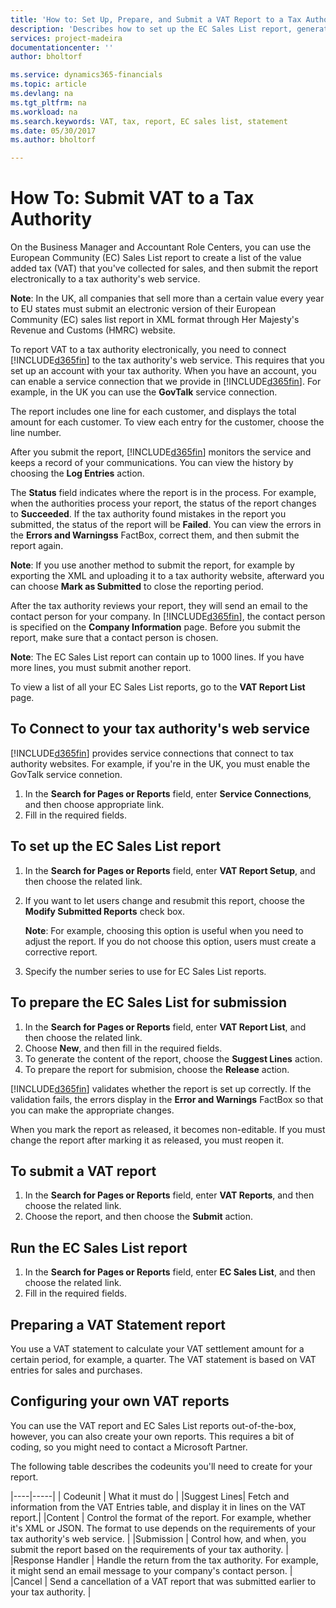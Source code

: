 ```yaml
---
title: 'How to: Set Up, Prepare, and Submit a VAT Report to a Tax Authority| Microsoft Docs'
description: 'Describes how to set up the EC Sales List report, generate content, and submit the report to a tax authority.'
services: project-madeira
documentationcenter: ''
author: bholtorf

ms.service: dynamics365-financials
ms.topic: article
ms.devlang: na
ms.tgt_pltfrm: na
ms.workload: na
ms.search.keywords: VAT, tax, report, EC sales list, statement
ms.date: 05/30/2017
ms.author: bholtorf

---
```


# How To: Submit VAT to a Tax Authority
On the Business Manager and Accountant Role Centers, you can use the European Community (EC) Sales List report to create a list of the value added tax (VAT) that you've collected for sales, and then submit the report electronically to a tax authority's web service. 

**Note**: In the UK, all companies that sell more than a certain value every year to <!--customers, companies...? --> EU states must submit an electronic version of their European Community (EC) sales list report in XML format through Her Majesty's Revenue and Customs (HMRC) website.

To report VAT to a tax authority electronically, you need to connect [!INCLUDE[d365fin](includes/d365fin_md.md)] to the tax authority's web service. This requires that you set up an account with your tax authority. When you have an account, you can enable a service connection that we provide in [!INCLUDE[d365fin](includes/d365fin_md.md)]. For example, in the UK you can use the **GovTalk** service connection.

<!-- Does the report generate one line for each customer, and show a consolidated total? Or does it create a line for each sale individually?-->

The report includes one line for each customer, and displays the total amount for each customer. To view each entry for the customer, choose the line number. 

After you submit the report, [!INCLUDE[d365fin](includes/d365fin_md.md)] monitors the service and keeps a record of your communications. You can view the history by choosing the **Log Entries** action. 

The **Status** field indicates where the report is in the process. For example, when the authorities process your report, the status of the report changes to **Succeeded**. If the tax authority found mistakes in the report you submitted, the status of the report will be **Failed**. You can view the errors in the **Errors and Warningss** FactBox, correct them, and then submit the report again. 

<!-- Does the status update automatically?-->

**Note**: If you use another method to submit the report, for example by exporting the XML and uploading it to a tax authority website, afterward you can choose **Mark as Submitted** to close the reporting period. 

After the tax authority reviews your report, they will send an email to the contact person for your company. In [!INCLUDE[d365fin](includes/d365fin_md.md)], the contact person is specified on the **Company Information** page. Before you submit the report, make sure that a contact person is chosen.

**Note**: The EC Sales List report can contain up to 1000 lines. If you have more lines, you must submit another report.

To view a list of all your EC Sales List reports, go to the **VAT Report List** page.

## To Connect to your tax authority's web service
[!INCLUDE[d365fin](includes/d365fin_md.md)] provides service connections that connect to tax authority websites. For example, if you're in the UK, you must enable the GovTalk service connetion.  
  
1. In the **Search for Pages or Reports** field, enter **Service Connections**, and then choose appropriate link. <!-- remember to get the updated text for this-->
2. Fill in the required fields.  

## To set up the EC Sales List report
1. In the **Search for Pages or Reports** field, enter **VAT Report Setup**, and then choose the related link.  
2. If you want to let users change and resubmit this report, choose the **Modify Submitted Reports** check box.  
  
    **Note**: For example, choosing this option is useful when you need to adjust the report. If you do not choose this option, users must create a corrective report.  
3. Specify the number series to use for EC Sales List reports.  

## To prepare the EC Sales List for submission
1. In the **Search for Pages or Reports** field, enter **VAT Report List**, and then choose the related link.
2. Choose **New**, and then fill in the required fields. 
3. To generate the content of the report, choose the **Suggest Lines** action.
4. To prepare the report for submision, choose the **Release** action.

[!INCLUDE[d365fin](includes/d365fin_md.md)] validates whether the report is set up correctly. If the validation fails, the errors display in the **Error and Warnings** FactBox so that you can make the appropriate changes.

When you mark the report as released, it becomes non-editable. If you must change the report after marking it as released, you must reopen it.

## To submit a VAT report
1. In the **Search for Pages or Reports** field, enter **VAT Reports**, and then choose the related link.
2. Choose the report, and then choose the **Submit** action.

<!--## To correct a VAT report
You can correct a VAT report, and resubmit it. When you regenerate the report by choosing **Suggest Lines**, the options in the -->


## Run the EC Sales List report
1. In the **Search for Pages or Reports** field, enter **EC Sales List**, and then choose the related link.
2. Fill in the required fields.

## Preparing a VAT Statement report
You use a VAT statement to calculate your VAT settlement amount for a certain period, for example, a quarter. The VAT statement is based on VAT entries for sales and purchases.

<!-- ## VAT settlement
Periodically, you must remit the net VAT to the tax authorities. You can use a batch job as often as you want if you need to settle VAT frequently. After you have approved the VAT statement, you can run the **Calc. and Post VAT Settlement** batch job to close the open VAT entries and transfer purchase and sales VAT amounts to the VAT settlement account.

Transferring VAT amounts to the settlement account means that the purchase VAT account is credited and the sales VAT account is debited with the amounts calculated for the VAT statement period. The net amount is credited or debited, if the purchase VAT amount is larger to the VAT settlement account. You can post the settlement immediately or print a test report first.

**Note**: When you use the **Calc. and Post VAT Settlement** batch job, if you don't specify a VAT Bus. Posting Group and a VAT Prod. Posting group, entries with all business group codes and product group codes are included. -->

## Configuring your own VAT reports
You can use the VAT report and EC Sales List reports out-of-the-box, however, you can also create your own reports. This requires a bit of coding, so you might need to contact a Microsoft Partner. 

The following table describes the codeunits you'll need to create for your report.

|----|-----|
| Codeunit | What it must do |
|Suggest Lines| Fetch and information from the VAT Entries table, and display it in lines on the VAT report.|
|Content | Control the format of the report. For example, whether it's XML or JSON. The format to use depends on the requirements of your tax authority's web service. |
|Submission | Control how, and when, you submit the report based on the requirements of your tax authority. |
|Response Handler | Handle the return from the tax authority. For example, it might send an email message to your company's contact person. |
|Cancel | Send a cancellation of a VAT report that was submitted earlier to your tax authority. |
